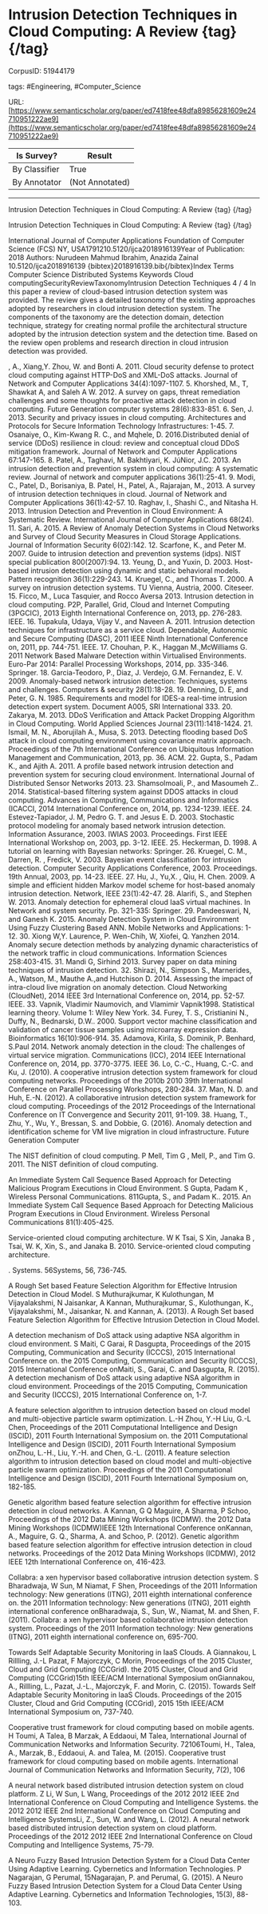 # Intrusion Detection Techniques in Cloud Computing: A Review {tag} {/tag}

CorpusID: 51944179
 
tags: #Engineering, #Computer_Science

URL: [https://www.semanticscholar.org/paper/ed7418fee48dfa89856281609e24710951222ae9](https://www.semanticscholar.org/paper/ed7418fee48dfa89856281609e24710951222ae9)
 
| Is Survey?        | Result          |
| ----------------- | --------------- |
| By Classifier     | True |
| By Annotator      | (Not Annotated) |

---

Intrusion Detection Techniques in Cloud Computing: A Review {tag} {/tag}


Intrusion Detection Techniques in Cloud Computing: A Review {tag} {/tag}

International Journal of Computer Applications Foundation of Computer Science (FCS)
NY, USA1791210.5120/ijca2018916139Year of Publication: 2018 Authors: Nurudeen Mahmud Ibrahim, Anazida Zainal 10.5120/ijca2018916139 {bibtex}2018916139.bib{/bibtex}Index Terms Computer Science Distributed Systems Keywords Cloud computingSecurityReviewTaxonomyIntrusion Detection Techniques 4 / 4
In this paper a review of cloud-based intrusion detection system was provided. The review gives a detailed taxonomy of the existing approaches adopted by researchers in cloud intrusion detection system. The components of the taxonomy are the detection domain, detection technique, strategy for creating normal profile the architectural structure adopted by the intrusion detection system and the detection time. Based on the review open problems and research direction in cloud intrusion detection was provided.


, A., Xiang,Y. Zhou, W. and Bonti A. 2011. Cloud security defense to protect cloud computing against HTTP-DoS and XML-DoS attacks. Journal of Network and Computer Applications 34(4):1097-1107. 5. Khorshed, M., T, Shawkat A, and Saleh A W. 2012. A survey on gaps, threat remediation challenges and some thoughts for proactive attack detection in cloud computing. Future Generation computer systems 28(6):833-851. 6. Sen, J. 2013. Security and privacy issues in cloud computing. Architectures and Protocols for Secure Information Technology Infrastructures: 1-45. 7. Osanaiye, O., Kim-Kwang R. C., and Mqhele, D. 2016.Distributed denial of service (DDoS) resilience in cloud: review and conceptual cloud DDoS mitigation framework. Journal of Network and Computer Applications 67:147-165. 8. Patel, A., Taghavi, M. Bakhtiyari, K. JúNior, J.C. 2013. An intrusion detection and prevention system in cloud computing: A systematic review. Journal of network and computer applications 36(1):25-41. 9. Modi, C., Patel, D., Borisaniya, B. Patel, H., Patel, A., Rajarajan, M., 2013. A survey of intrusion detection techniques in cloud. Journal of Network and Computer Applications 36(1):42-57. 10. Raghav, I., Shashi C., and Nitasha H. 2013. Intrusion Detection and Prevention in Cloud Environment: A Systematic Review. International Journal of Computer Applications 68(24). 11. Sari, A. 2015. A Review of Anomaly Detection Systems in Cloud Networks and Survey of Cloud Security Measures in Cloud Storage Applications. Journal of Information Security 6(02):142. 12. Scarfone, K., and Peter M. 2007. Guide to intrusion detection and prevention systems (idps). NIST special publication 800(2007):94. 13. Yeung, D., and Yuxin, D. 2003. Host-based intrusion detection using dynamic and static behavioral models. Pattern recognition 36(1):229-243. 14. Kruegel, C., and Thomas T. 2000. A survey on intrusion detection systems. TU Vienna, Austria, 2000. Citeseer. 15. Ficco, M., Luca Tasquier, and Rocco Aversa 2013. Intrusion detection in cloud computing. P2P, Parallel, Grid, Cloud and Internet Computing (3PGCIC), 2013 Eighth International Conference on, 2013, pp. 276-283. IEEE. 16. Tupakula, Udaya, Vijay V., and Naveen A. 2011. Intrusion detection techniques for infrastructure as a service cloud. Dependable, Autonomic and Secure Computing (DASC), 2011 IEEE Ninth International Conference on, 2011, pp. 744-751. IEEE. 17. Chouhan, P. K., Haggan M.,McWilliams G. 2011 Network Based Malware Detection within Virtualised Environments. Euro-Par 2014: Parallel Processing Workshops, 2014, pp. 335-346. Springer. 18. Garcia-Teodoro, P., Diaz, J. Verdejo, G.M. Fernandez, E. V. 2009. Anomaly-based network intrusion detection: Techniques, systems and challenges. Computers & security 28(1):18-28. 19. Denning, D. E, and Peter, G. N. 1985. Requirements and model for IDES-a real-time intrusion detection expert system. Document A005, SRI International 333. 20. Zakarya, M. 2013. DDoS Verification and Attack Packet Dropping Algorithm in Cloud Computing. World Applied Sciences Journal 23(11):1418-1424. 21. Ismail, M. N., Aborujilah A., Musa, S. 2013. Detecting flooding based DoS attack in cloud computing environment using covariance matrix approach. Proceedings of the 7th International Conference on Ubiquitous Information Management and Communication, 2013, pp. 36. ACM. 22. Gupta, S., Padam K., and Ajith A. 2011. A profile based network intrusion detection and prevention system for securing cloud environment. International Journal of Distributed Sensor Networks 2013. 23. Shamsolmoali, P., and Masoumeh Z.. 2014. Statistical-based filtering system against DDOS attacks in cloud computing. Advances in Computing, Communications and Informatics (ICACCI, 2014 International Conference on, 2014, pp. 1234-1239. IEEE. 24. Estevez-Tapiador, J. M, Pedro G. T. and Jesus E. D. 2003. Stochastic protocol modeling for anomaly based network intrusion detection. Information Assurance, 2003. IWIAS 2003. Proceedings. First IEEE International Workshop on, 2003, pp. 3-12. IEEE. 25. Heckerman, D. 1998. A tutorial on learning with Bayesian networks: Springer. 26. Kruegel, C. M., Darren, R. , Fredick, V. 2003. Bayesian event classification for intrusion detection. Computer Security Applications Conference, 2003. Proceedings. 19th Annual, 2003, pp. 14-23. IEEE. 27. Hu, J., Yu,X. , Qiu, H. Chen. 2009. A simple and efficient hidden Markov model scheme for host-based anomaly intrusion detection. Network, IEEE 23(1):42-47. 28. Alarifi, S., and Stephen W. 2013. Anomaly detection for ephemeral cloud IaaS virtual machines. In Network and system security. Pp. 321-335: Springer. 29. Pandeeswari, N, and Ganesh K. 2015. Anomaly Detection System in Cloud Environment Using Fuzzy Clustering Based ANN. Mobile Networks and Applications: 1-12. 30. Xiong W,Y. Laurence, P. Wen-Chih, W, Xiofei, Q. Yanzhen 2014. Anomaly secure detection methods by analyzing dynamic characteristics of the network traffic in cloud communications. Information Sciences 258:403-415. 31. Mandi G, Sirhind 2013. Survey paper on data mining techniques of intrusion detection. 32. Shirazi, N., Simpson S., Marnerides, A., Watson, M., Mauthe A.,and Hutchison D. 2014. Assessing the impact of intra-cloud live migration on anomaly detection. Cloud Networking (CloudNet), 2014 IEEE 3rd International Conference on, 2014, pp. 52-57. IEEE. 33. Vapnik, Vladimir Naumovich, and Vlamimir Vapnik1998. Statistical learning theory. Volume 1: Wiley New York. 34. Furey, T. S., Cristianini N., Duffy, N., Bednarski, D.W.. 2000. Support vector machine classification and validation of cancer tissue samples using microarray expression data. Bioinformatics 16(10):906-914. 35. Adamova, Kirila, S. Dominik, P. Benhard, S.Paul 2014. Network anomaly detection in the cloud: The challenges of virtual service migration. Communications (ICC), 2014 IEEE International Conference on, 2014, pp. 3770-3775. IEEE 36. Lo, C.-C., Huang, C.-C. and Ku, J. (2010). A cooperative intrusion detection system framework for cloud computing networks. Proceedings of the 2010b 2010 39th International Conference on Parallel Processing Workshops, 280-284. 37. Man, N. D. and Huh, E.-N. (2012). A collaborative intrusion detection system framework for cloud computing. Proceedings of the 2012 Proceedings of the International Conference on IT Convergence and Security 2011, 91-109. 38. Huang, T., Zhu, Y., Wu, Y., Bressan, S. and Dobbie, G. (2016). Anomaly detection and identification scheme for VM live migration in cloud infrastructure. Future Generation Computer

The NIST definition of cloud computing. P Mell, Tim G , Mell, P., and Tim G. 2011. The NIST definition of cloud computing.

An Immediate System Call Sequence Based Approach for Detecting Malicious Program Executions in Cloud Environment. S Gupta, Padam K , Wireless Personal Communications. 811Gupta, S., and Padam K.. 2015. An Immediate System Call Sequence Based Approach for Detecting Malicious Program Executions in Cloud Environment. Wireless Personal Communications 81(1):405-425.

Service-oriented cloud computing architecture. W K Tsai, S Xin, Janaka B , Tsai, W. K, Xin, S., and Janaka B. 2010. Service-oriented cloud computing architecture.

. Systems. 56Systems, 56, 736-745.

A Rough Set based Feature Selection Algorithm for Effective Intrusion Detection in Cloud Model. S Muthurajkumar, K Kulothungan, M Vijayalakshmi, N Jaisankar, A Kannan, Muthurajkumar, S., Kulothungan, K., Vijayalakshmi, M., Jaisankar, N. and Kannan, A. (2013). A Rough Set based Feature Selection Algorithm for Effective Intrusion Detection in Cloud Model.

A detection mechanism of DoS attack using adaptive NSA algorithm in cloud environment. S Maiti, C Garai, R Dasgupta, Proceedings of the 2015 Computing, Communication and Security (ICCCS), 2015 International Conference on. the 2015 Computing, Communication and Security (ICCCS), 2015 International Conference onMaiti, S., Garai, C. and Dasgupta, R. (2015). A detection mechanism of DoS attack using adaptive NSA algorithm in cloud environment. Proceedings of the 2015 Computing, Communication and Security (ICCCS), 2015 International Conference on, 1-7.

A feature selection algorithm to intrusion detection based on cloud model and multi-objective particle swarm optimization. L.-H Zhou, Y.-H Liu, G.-L Chen, Proceedings of the 2011 Computational Intelligence and Design (ISCID), 2011 Fourth International Symposium on. the 2011 Computational Intelligence and Design (ISCID), 2011 Fourth International Symposium onZhou, L.-H., Liu, Y.-H. and Chen, G.-L. (2011). A feature selection algorithm to intrusion detection based on cloud model and multi-objective particle swarm optimization. Proceedings of the 2011 Computational Intelligence and Design (ISCID), 2011 Fourth International Symposium on, 182-185.

Genetic algorithm based feature selection algorithm for effective intrusion detection in cloud networks. A Kannan, G Q Maguire, A Sharma, P Schoo, Proceedings of the 2012 Data Mining Workshops (ICDMW). the 2012 Data Mining Workshops (ICDMW)IEEE 12th International Conference onKannan, A., Maguire, G. Q., Sharma, A. and Schoo, P. (2012). Genetic algorithm based feature selection algorithm for effective intrusion detection in cloud networks. Proceedings of the 2012 Data Mining Workshops (ICDMW), 2012 IEEE 12th International Conference on, 416-423.

Collabra: a xen hypervisor based collaborative intrusion detection system. S Bharadwaja, W Sun, M Niamat, F Shen, Proceedings of the 2011 Information technology: New generations (ITNG), 2011 eighth international conference on. the 2011 Information technology: New generations (ITNG), 2011 eighth international conference onBharadwaja, S., Sun, W., Niamat, M. and Shen, F. (2011). Collabra: a xen hypervisor based collaborative intrusion detection system. Proceedings of the 2011 Information technology: New generations (ITNG), 2011 eighth international conference on, 695-700.

Towards Self Adaptable Security Monitoring in IaaS Clouds. A Giannakou, L Rillling, J.-L Pazat, F Majorczyk, C Morin, Proceedings of the 2015 Cluster, Cloud and Grid Computing (CCGrid). the 2015 Cluster, Cloud and Grid Computing (CCGrid)15th IEEE/ACM International Symposium onGiannakou, A., Rillling, L., Pazat, J.-L., Majorczyk, F. and Morin, C. (2015). Towards Self Adaptable Security Monitoring in IaaS Clouds. Proceedings of the 2015 Cluster, Cloud and Grid Computing (CCGrid), 2015 15th IEEE/ACM International Symposium on, 737-740.

Cooperative trust framework for cloud computing based on mobile agents. H Toumi, A Talea, B Marzak, A Eddaoui, M Talea, International Journal of Communication Networks and Information Security. 72106Toumi, H., Talea, A., Marzak, B., Eddaoui, A. and Talea, M. (2015). Cooperative trust framework for cloud computing based on mobile agents. International Journal of Communication Networks and Information Security, 7(2), 106

A neural network based distributed intrusion detection system on cloud platform. Z Li, W Sun, L Wang, Proceedings of the 2012 2012 IEEE 2nd International Conference on Cloud Computing and Intelligence Systems. the 2012 2012 IEEE 2nd International Conference on Cloud Computing and Intelligence SystemsLi, Z., Sun, W. and Wang, L. (2012). A neural network based distributed intrusion detection system on cloud platform. Proceedings of the 2012 2012 IEEE 2nd International Conference on Cloud Computing and Intelligence Systems, 75-79.

A Neuro Fuzzy Based Intrusion Detection System for a Cloud Data Center Using Adaptive Learning. Cybernetics and Information Technologies. P Nagarajan, G Perumal, 15Nagarajan, P. and Perumal, G. (2015). A Neuro Fuzzy Based Intrusion Detection System for a Cloud Data Center Using Adaptive Learning. Cybernetics and Information Technologies, 15(3), 88-103.